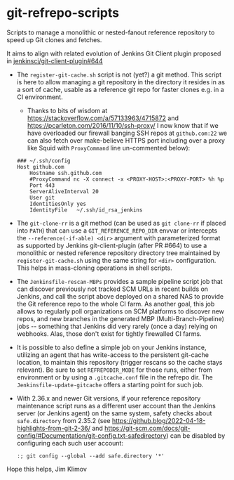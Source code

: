 # git-refrepo-scripts
Scripts to manage a monolithic or nested-fanout reference repository to speed
up Git clones and fetches.

It aims to align with related evolution of Jenkins Git Client plugin proposed in
[jenkinsci/git-client-plugin#644](https://github.com/jenkinsci/git-client-plugin/pull/644)

* The `register-git-cache.sh` script is not (yet?) a git method.
  This script is here to allow managing a git repository in the directory it
  resides in as a sort of cache, usable as a reference git repo for faster
  clones e.g. in a CI environment.

    * Thanks to bits of wisdom at https://stackoverflow.com/a/57133963/4715872
    and https://pcarleton.com/2016/11/10/ssh-proxy/ I now know that if we have
    overloaded our firewall banging SSH repos at `github.com:22` we can also
    fetch over make-believe HTTPS port including over a proxy like Squid with
    `ProxyCommand` line un-commented below):
    ````
    ### ~/.ssh/config
    Host github.com
        Hostname ssh.github.com
        #ProxyCommand nc -X connect -x <PROXY-HOST>:<PROXY-PORT> %h %p
        Port 443
        ServerAliveInterval 20
        User git
        IdentitiesOnly yes
        IdentityFile   ~/.ssh/id_rsa_jenkins
    ````

* The `git-clone-rr` is a git method (can be used as `git clone-rr` if
  placed into `PATH`) that can use a `GIT_REFERENCE_REPO_DIR` envvar or
  intercepts the `--reference(-if-able) <dir>` argument with parameterized
  format as supported by Jenkins git-client-plugin (after PR #664) to use
  a monolithic or nested reference repository directory tree maintained by
  `register-git-cache.sh` using the same string for `<dir>` configuration.
  This helps in mass-cloning operations in shell scripts.

* The `Jenkinsfile-rescan-MBPs` provides a sample pipeline script job that
  can discover previously not tracked SCM URLs in recent builds on Jenkins,
  and call the script above deployed on a shared NAS to provide the Git
  reference repo to the whole CI farm. As another goal, this job allows
  to regularly poll organizations on SCM platforms to discover new repos,
  and new branches in the generated MBP (Multi-Branch-Pipeline) jobs --
  something that Jenkins did very rarely (once a day) relying on webhooks.
  Alas, those don't exist for tightly firewalled CI farms.

* It is possible to also define a simple job on your Jenkins instance,
  utilizing an agent that has write-access to the persistent git-cache
  location, to maintain this repository (trigger rescans so the cache
  stays relevant). Be sure to set `REFREPODIR_MODE` for those runs, either
  from environment or by using a `.gitcache.conf` file in the refrepo dir.
  The `Jenkinsfile-update-gitcache` offers a starting point for such job.

* With 2.36.x and newer Git versions, if your reference repository
  maintenance script runs as a different user account than the Jenkins server
  (or Jenkins agent) on the same system, safety checks about `safe.directory`
  from 2.35.2 (see https://github.blog/2022-04-18-highlights-from-git-2-36/ and
  https://git-scm.com/docs/git-config/#Documentation/git-config.txt-safedirectory)
  can be disabled by configuring each such user account:
  ````
  :; git config --global --add safe.directory '*'
  ````

Hope this helps,
Jim Klimov
